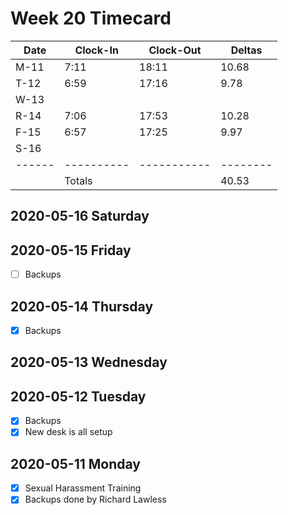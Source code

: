 # Week 20 Timecard

| Date | Clock-In | Clock-Out | Deltas |
|------|----------|-----------|--------|
| M-11 |  7:11    |   18:11   |  10.68 |
| T-12 |  6:59    |   17:16   |   9.78 |
| W-13 |          |           |        |
| R-14 |  7:06    |   17:53   |  10.28 |
| F-15 |  6:57    |   17:25   |   9.97 |
| S-16 |          |           |        |
|------|----------|-----------|--------|
|      | Totals   |           |  40.53 |

## 2020-05-16 Saturday
## 2020-05-15 Friday

- [ ] Backups

## 2020-05-14 Thursday

- [X] Backups

## 2020-05-13 Wednesday
## 2020-05-12 Tuesday

- [X] Backups
- [X] New desk is all setup

## 2020-05-11 Monday

- [X] Sexual Harassment Training
- [X] Backups done by Richard Lawless
